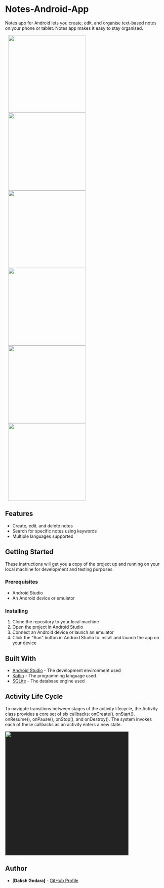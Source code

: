 # Notes-Android-App

Notes app for Android lets you create, edit, and organise text-based notes on your phone or tablet. Notes app makes it easy to stay organised.
<p>
<img src="https://github.com/dakshgodara2001/Notes-Android-App/blob/main/images/Screenshot_20230103_153325.png" width="250" style="margin: 0 10px;">
 <img src="https://github.com/dakshgodara2001/Notes-Android-App/blob/main/images/Screenshot_20230103_153426.png" width="250" style="margin: 0 10px;">
 <img src="https://github.com/dakshgodara2001/Notes-Android-App/blob/main/images/Screenshot_20230103_153510.png" width="250" style="margin: 0 10px;">
 <img src="https://github.com/dakshgodara2001/Notes-Android-App/blob/main/images/Screenshot_20230103_154913.png" width="250" style="margin: 0 10px;">
 <img src="https://github.com/dakshgodara2001/Notes-Android-App/blob/main/images/Screenshot_20230103_155305.png" width="250" style="margin: 0 10px;">
 <img src="https://github.com/dakshgodara2001/Notes-Android-App/blob/main/images/Screenshot_20230103_160816.png" width="250" style="margin: 0 10px;"> 
</p>

## Features

- Create, edit, and delete notes
- Search for specific notes using keywords
- Multiple languages supported

## Getting Started

These instructions will get you a copy of the project up and running on your local machine for development and testing purposes.

### Prerequisites

- Android Studio
- An Android device or emulator

### Installing

1. Clone the repository to your local machine
2. Open the project in Android Studio
3. Connect an Android device or launch an emulator
4. Click the "Run" button in Android Studio to install and launch the app on your device

## Built With

* [Android Studio](https://developer.android.com/studio) - The development environment used
* [Kotlin](https://kotlinlang.org) - The programming language used
* [SQLite](https://www.sqlite.org/index.html) - The database engine used

## Activity Life Cycle
To navigate transitions between stages of the activity lifecycle, the Activity class provides a core set of six callbacks: onCreate(), onStart(), onResume(), onPause(), onStop(), and onDestroy(). The system invokes each of these callbacks as an activity enters a new state.

<img src="https://github.com/dakshgodara2001/Notes-Android-App/blob/main/images/Screen%20Shot%202023-01-03%20at%205.33.12%20PM.png" width="400" style="background-color: #222;">

## Author

* **[Daksh Godara]** - [GitHub Profile](https://github.com/dakshgodara2001)
